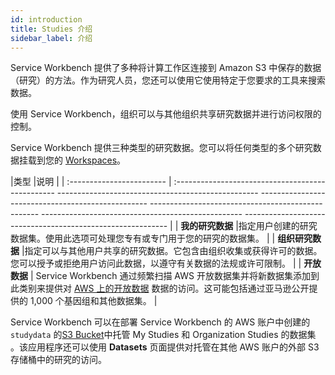```yaml
---
id: introduction
title: Studies 介绍
sidebar_label: 介绍
---
```


Service Workbench 提供了多种将计算工作区连接到 Amazon S3 中保存的数据（研究）的方法。作为研究人员，您还可以使用它使用特定于您要求的工具来搜索数据。

使用 Service Workbench，组织可以与其他组织共享研究数据并进行访问权限的控制。

Service Workbench 提供三种类型的研究数据。您可以将任何类型的多个研究数据挂载到您的 [Workspaces](/user_guide/sidebar/common/workspaces/introduction)。

|类型 |说明 |
| :------------------------ | :------------------------------------------------ -------------------------------------------------- -------------------------------------------------- -------------------------------------------------- -------------------------------------------------- ----------------------------------------------------------- |
| **我的研究数据** |指定用户创建的研究数据集。使用此选项可处理您专有或专门用于您的研究的数据集。 |
| **组织研究数据** |指定可以与其他用户共享的研究数据。它包含由组织收集或获得许可的数据。您可以授予或拒绝用户访问此数据，以遵守有关数据的法规或许可限制。 |
| **开放数据** | Service Workbench 通过频繁扫描 AWS 开放数据集并将新数据集添加到此类别来提供对 [AWS 上的开放数据](https://aws.amazon.com/opendata/) 数据的访问。这可能包括通过亚马逊公开提供的 1,000 个基因组和其他数据集。 |

Service Workbench 可以在部署 Service Workbench 的 AWS 账户中创建的 `studydata` 的[S3 Bucket](/deployment/reference/aws_services)中托管 My Studies 和 Organization Studies 的数据集
 。该应用程序还可以使用 **Datasets** 页面提供对托管在其他 AWS 账户的外部 S3 存储桶中的研究的访问。